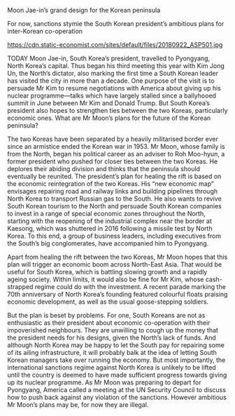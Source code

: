 Moon Jae-in’s grand design for the Korean peninsula

For now, sanctions stymie the South Korean president’s ambitious plans for inter-Korean co-operation

https://cdn.static-economist.com/sites/default/files/20180922_ASP501.jpg

TODAY Moon Jae-in, South Korea’s president, travelled to Pyongyang, North Korea’s capital. Thus began his third meeting this year with Kim Jong Un, the North’s dictator, also marking the first time a South Korean leader has visited the city in more than a decade. One purpose of the visit is to persuade Mr Kim to resume negotiations with America about giving up his nuclear programme—talks which have largely stalled since a ballyhooed summit in June between Mr Kim and Donald Trump. But South Korea’s president also hopes to strengthen ties between the two Koreas, particularly economic ones. What are Mr Moon’s plans for the future of the Korean peninsula?

The two Koreas have been separated by a heavily militarised border ever since an armistice ended the Korean war in 1953. Mr Moon, whose family is from the North, began his political career as an adviser to Roh Moo-hyun, a former president who pushed for closer ties between the two Koreas. He deplores their abiding division and thinks that the peninsula should eventually be reunited. The president’s plan for healing the rift is based on the economic reintegration of the two Koreas. His “new economic map” envisages repairing road and railway links and building pipelines through North Korea to transport Russian gas to the South. He also wants to revive South Korean tourism to the North and persuade South Korean companies to invest in a range of special economic zones throughout the North, starting with the reopening of the industrial complex near the border at Kaesong, which was shuttered in 2016 following a missile test by North Korea. To this end, a group of business leaders, including executives from the South’s big conglomerates, have accompanied him to Pyongyang.

Apart from healing the rift between the two Koreas, Mr Moon hopes that this plan will trigger an economic boom across North-East Asia. That would be useful for South Korea, which is battling slowing growth and a rapidly ageing society. Within limits, it would also be fine for Mr Kim, whose cash-strapped regime could do with the investment. A recent parade marking the 70th anniversary of North Korea’s founding featured colourful floats praising economic development, as well as the usual goose-stepping soldiers.

But the plan is beset by problems. For one, South Koreans are not as enthusiastic as their president about economic co-operation with their impoverished neighbours. They are unwilling to cough up the money that the president needs for his designs, given the North’s lack of funds. And although North Korea may be happy to let the South pay for repairing some of its ailing infrastructure, it will probably balk at the idea of letting South Korean managers take over running the economy. But most importantly, the international sanctions regime against North Korea is unlikely to be lifted until the country is deemed to have made sufficient progress towards giving up its nuclear programme. As Mr Moon was preparing to depart for Pyongyang, America called a meeting at the UN Security Council to discuss how to push back against any violation of the sanctions. However ambitious Mr Moon’s plans may be, for now they are illegal.